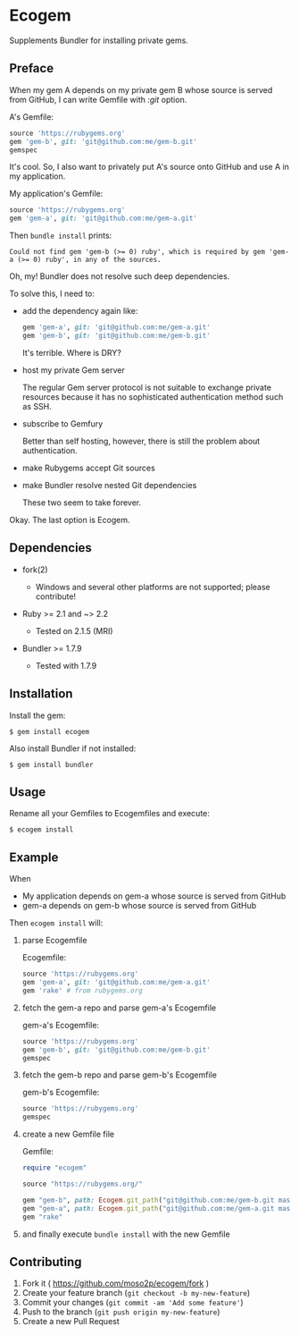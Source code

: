 # Ecogem

Supplements Bundler for installing private gems.

## Preface

When my gem A depends on my private gem B whose source is served from GitHub, I can write Gemfile with _:git_ option.

A's Gemfile:

```ruby
source 'https://rubygems.org'
gem 'gem-b', git: 'git@github.com:me/gem-b.git'
gemspec
```

It's cool. So, I also want to privately put A's source onto GitHub and use A in my application.

My application's Gemfile:

```ruby
source 'https://rubygems.org'
gem 'gem-a', git: 'git@github.com:me/gem-a.git'
```

Then `bundle install` prints:

    Could not find gem 'gem-b (>= 0) ruby', which is required by gem 'gem-a (>= 0) ruby', in any of the sources.

Oh, my! Bundler does not resolve such deep dependencies.

To solve this, I need to:

* add the dependency again like:

    ```ruby
    gem 'gem-a', git: 'git@github.com:me/gem-a.git'
    gem 'gem-b', git: 'git@github.com:me/gem-b.git'
    ```

    It's terrible. Where is DRY?

* host my private Gem server

    The regular Gem server protocol is not suitable to exchange private resources because it has no sophisticated authentication method such as SSH.

* subscribe to Gemfury

    Better than self hosting, however, there is still the problem about authentication.

* make Rubygems accept Git sources

* make Bundler resolve nested Git dependencies

    These two seem to take forever.

Okay. The last option is Ecogem.

## Dependencies

* fork(2)
    * Windows and several other platforms are not supported; please contribute!

* Ruby >= 2.1 and ~> 2.2
    * Tested on 2.1.5 (MRI)

* Bundler >= 1.7.9
    * Tested with 1.7.9

## Installation

Install the gem:

    $ gem install ecogem

Also install Bundler if not installed:

    $ gem install bundler

## Usage

Rename all your Gemfiles to Ecogemfiles and execute:

    $ ecogem install

## Example

When

* My application depends on gem-a whose source is served from GitHub
* gem-a depends on gem-b whose source is served from GitHub

Then `ecogem install` will:

1. parse Ecogemfile

    Ecogemfile:

    ```ruby
    source 'https://rubygems.org'
    gem 'gem-a', git: 'git@github.com:me/gem-a.git'
    gem 'rake' # from rubygems.org
    ```

1. fetch the gem-a repo and parse gem-a's Ecogemfile

    gem-a's Ecogemfile: 

    ```ruby
    source 'https://rubygems.org'
    gem 'gem-b', git: 'git@github.com:me/gem-b.git'
    gemspec
    ```

1. fetch the gem-b repo and parse gem-b's Ecogemfile

    gem-b's Ecogemfile:

    ```ruby
    source 'https://rubygems.org'
    gemspec
    ```

1. create a new Gemfile file

    Gemfile:

    ```ruby
    require "ecogem"

    source "https://rubygems.org/"

    gem "gem-b", path: Ecogem.git_path("git@github.com:me/gem-b.git master")
    gem "gem-a", path: Ecogem.git_path("git@github.com:me/gem-a.git master")
    gem "rake"
    ```

1. and finally execute `bundle install` with the new Gemfile

## Contributing

1. Fork it ( https://github.com/moso2p/ecogem/fork )
2. Create your feature branch (`git checkout -b my-new-feature`)
3. Commit your changes (`git commit -am 'Add some feature'`)
4. Push to the branch (`git push origin my-new-feature`)
5. Create a new Pull Request
